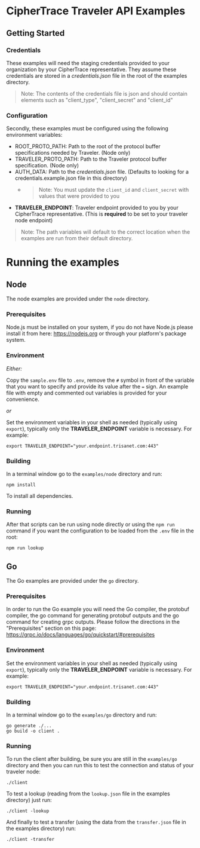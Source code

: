 # CipherTrace Traveler API Examples

## Getting Started

### Credentials

These examples will need the staging credentials provided to your organization by your CipherTrace representative.
They assume these credentials are stored in a _credentials.json_ file in the root of the examples directory.

> Note:
> The contents of the credentials file is json and should contain elements such as "client_type", "client_secret" and "client_id"

### Configuration

Secondly, these examples must be configured using the following environment variables:

* ROOT_PROTO_PATH: Path to the root of the protocol buffer specifications needed by Traveler. (Node only)
* TRAVELER_PROTO_PATH: Path to the Traveler protocol buffer specification. (Node only)
* AUTH_DATA: Path to the _credentials.json_ file. (Defaults to looking for a credentials.example.json file in this directory)
  * > Note: You must update the `client_id` and `client_secret` with values that were provided to you
* **TRAVELER_ENDPOINT**: Traveler endpoint provided to you by your CipherTrace representative. (This is **required** to be set to your traveler node endpoint)

> Note:
> The path variables will default to the correct location when the examples are run from their default directory.

# Running the examples

## Node
The node examples are provided under the `node` directory.

### Prerequisites
Node.js must be installed on your system, if you do not have Node.js please install it from here: https://nodejs.org or through your platform's package system.

### Environment
_Either:_

Copy the `sample.env` file to `.env`, remove the `#` symbol in front of the variable that you want to specify and provide its value after the `=` sign. An example file with empty and commented out variables is provided for your convenience.

_or_

Set the environment variables in your shell as needed (typically using `export`), typically only the **TRAVELER_ENDPOINT** variable is necessary. For example:
```shell
export TRAVELER_ENDPOINT="your.endpoint.trisanet.com:443"
```

### Building
In a terminal window go to the `examples/node` directory and run:
```shell
npm install
```
To install all dependencies.

### Running
After that scripts can be run using node directly or using the `npm run` command
if you want the configuration to be loaded from the `.env` file in the root:
```shell
npm run lookup
```

## Go
The Go examples are provided under the `go` directory.

### Prerequisites
In order to run the Go example you will need the Go compiler, the protobuf compiler, the go command for generating protobuf outputs and the go command for creating grpc outputs. Please follow the directions in the "Prerequisites" section on this page:
https://grpc.io/docs/languages/go/quickstart/#prerequisites

### Environment
Set the environment variables in your shell as needed (typically using `export`), typically only the **TRAVELER_ENDPOINT** variable is necessary. For example:
```shell
export TRAVELER_ENDPOINT="your.endpoint.trisanet.com:443"
```


### Building
In a terminal window go to the `examples/go` directory and run:
```shell
go generate ./...
go build -o client .
```

### Running
To run the client after building, be sure you are still in the `examples/go` directory and then you can run this to test the connection and status of your traveler node:
```shell
./client
```
To test a lookup (reading from the `lookup.json` file in the examples directory) just run:
```shell
./client -lookup
```
And finally to test a transfer (using the data from the `transfer.json` file in the examples directory) run:
```shell
./client -transfer
```